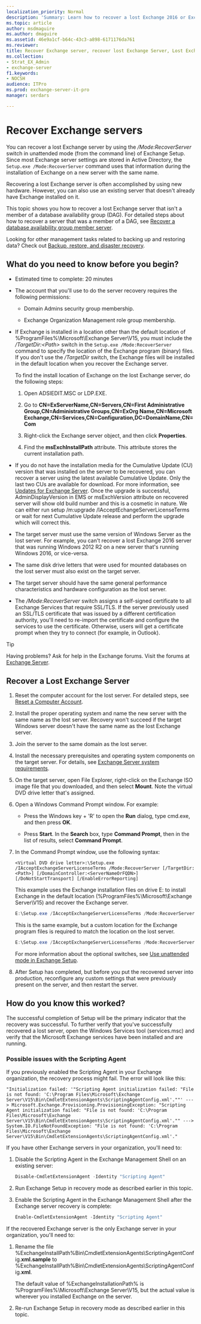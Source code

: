 ```yaml
---
localization_priority: Normal
description: 'Summary: Learn how to recover a lost Exchange 2016 or Exchange 2019 server.'
ms.topic: article
author: msdmaguire
ms.author: dmaguire
ms.assetid: 46e9a1cf-b64c-43c3-a898-6171176da761
ms.reviewer:
title: Recover Exchange server, recover lost Exchange Server, Lost Exchange Server recovery
ms.collection:
- Strat_EX_Admin
- exchange-server
f1.keywords:
- NOCSH
audience: ITPro
ms.prod: exchange-server-it-pro
manager: serdars

---
```


# Recover Exchange servers

You can recover a lost Exchange server by using the _/Mode:RecoverServer_ switch in unattended mode (from the command line) of Exchange Setup. Since most Exchange server settings are stored in Active Directory, the `Setup.exe /Mode:RecoverServer` command uses that information during the installation of Exchange on a new server with the same name.

Recovering a lost Exchange server is often accomplished by using new hardware. However, you can also use an existing server that doesn't already have Exchange installed on it.

This topic shows you how to recover a lost Exchange server that isn't a member of a database availability group (DAG). For detailed steps about how to recover a server that was a member of a DAG, see [Recover a database availability group member server](recover-dag-member-servers.md).

Looking for other management tasks related to backing up and restoring data? Check out [Backup, restore, and disaster recovery](disaster-recovery.md).

## What do you need to know before you begin?

- Estimated time to complete: 20 minutes

- The account that you'll use to do the server recovery requires the following permissions:

   - Domain Admins security group membership.

   - Exchange Organization Management role group membership.

- If Exchange is installed in a location other than the default location of %ProgramFiles%\Microsoft\Exchange Server\V15, you must include the _/TargetDir:\<Path\>_ switch in the `Setup.exe /Mode:RecoverServer` command to specify the location of the Exchange program (binary) files. If you don't use the _/TargetDir_ switch, the Exchange files will be installed in the default location when you recover the Exchange server.

   To find the install location of Exchange on the lost Exchange server, do the following steps:

   1. Open ADSIEDIT.MSC or LDP.EXE.

   2. Go to **CN=ExServerName,CN=Servers,CN=First Administrative Group,CN=Administrative Groups,CN=ExOrg Name,CN=Microsoft Exchange,CN=Services,CN=Configuration,DC=DomainName,CN=Com**

   3. Right-click the Exchange server object, and then click **Properties**.

   4. Find the **msExchInstallPath** attribute. This attribute stores the current installation path.

- If you do not have the installation media for the Cumulative Update (CU) version that was installed on the server to be recovered, you can recover a server using the latest available Cumulative Update. Only the last two CUs are available for download. For more information, see [Updates for Exchange Server](../../new-features/updates.md). 
Once the upgrade is successful, AdminDisplayVersion in EMS or msExchVersion attribute on recovered server will show old build number and this is a cosmetic in nature. We can either run setup /m:upgrade /IAcceptEchangeServerLicenseTerms  or wait for next Cumulative Update release and perform the upgrade which will correct this.

- The target server must use the same version of Windows Server as the lost server. For example, you can't recover a lost Exchange 2016 server that was running Windows 2012 R2 on a new server that's running Windows 2016, or vice-versa.

- The same disk drive letters that were used for mounted databases on the lost server must also exist on the target server.

- The target server should have the same general performance characteristics and hardware configuration as the lost server.

- The _/Mode:RecoverServer_ switch assigns a self-signed certificate to all Exchange Services that require SSL/TLS. If the server previously used an SSL/TLS certificate that was issued by a different certification authority, you'll need to re-import the certificate and configure the services to use the certificate. Otherwise, users will get a certificate prompt when they try to connect (for example, in Outlook).

> [!TIP]
> Having problems? Ask for help in the Exchange forums. Visit the forums at [Exchange Server](https://social.technet.microsoft.com/forums/office/home?category=exchangeserver).

## Recover a Lost Exchange Server

1. Reset the computer account for the lost server. For detailed steps, see [Reset a Computer Account](https://docs.microsoft.com/previous-versions/windows/it-pro/windows-server-2008-R2-and-2008/cc753596(v=ws.11)).

2. Install the proper operating system and name the new server with the same name as the lost server. Recovery won't succeed if the target Windows server doesn't have the same name as the lost Exchange server.

3. Join the server to the same domain as the lost server.

4. Install the necessary prerequisites and operating system components on the target server. For details, see [Exchange Server system requirements](../../plan-and-deploy/prerequisites.md).

5. On the target server, open File Explorer, right-click on the Exchange ISO image file that you downloaded, and then select **Mount**. Note the virtual DVD drive letter that's assigned.

6. Open a Windows Command Prompt window. For example:

    - Press the Windows key + 'R' to open the **Run** dialog, type cmd.exe, and then press **OK**.

    - Press **Start**. In the **Search** box, type **Command Prompt**, then in the list of results, select **Command Prompt**.

7. In the Command Prompt window, use the following syntax:

    ```console
    <Virtual DVD drive letter>:\Setup.exe /IAcceptExchangeServerLicenseTerms /Mode:RecoverServer [/TargetDir:<Path>] [/DomainController:<ServerNameOrFQDN>] [/DoNotStartTransport] [/EnableErrorReporting]
    ```

    This example uses the Exchange installation files on drive E: to install Exchange in the default location (%ProgramFiles%\Microsoft\Exchange Server\V15) and recover the Exchange server.

    ```powershell
    E:\Setup.exe /IAcceptExchangeServerLicenseTerms /Mode:RecoverServer
    ```

    This is the same example, but a custom location for the Exchange program files is required to match the location on the lost server.

    ```powershell
    E:\Setup.exe /IAcceptExchangeServerLicenseTerms /Mode:RecoverServer /TargetDir:"D:\Program Files\Exchange"
    ```

    For more information about the optional switches, see [Use unattended mode in Exchange Setup](../../plan-and-deploy/deploy-new-installations/unattended-installs.md).

8. After Setup has completed, but before you put the recovered server into production, reconfigure any custom settings that were previously present on the server, and then restart the server.

## How do you know this worked?

The successful completion of Setup will be the primary indicator that the recovery was successful. To further verify that you've successfully recovered a lost server, open the Windows Services tool (services.msc) and verify that the Microsoft Exchange services have been installed and are running.

### Possible issues with the Scripting Agent

If you previously enabled the Scripting Agent in your Exchange organization, the recovery process might fail. The error will look like this:

```console
"Initialization failed: '"Scripting Agent initialization failed: "File is not found: 'C:\Program Files\Microsoft\Exchange Server\V15\Bin\CmdletExtensionAgents\ScriptingAgentConfig.xml'.""' ---> Microsoft.Exchange.Provisioning.ProvisioningException: "Scripting Agent initialization failed: "File is not found: 'C:\Program Files\Microsoft\Exchange Server\V15\Bin\CmdletExtensionAgents\ScriptingAgentConfig.xml'."" ---> System.IO.FileNotFoundException: "File is not found: 'C:\Program Files\Microsoft\Exchange Server\V15\Bin\CmdletExtensionAgents\ScriptingAgentConfig.xml'."
```

If you have other Exchange servers in your organization, you'll need to:

1. Disable the Scripting Agent in the Exchange Management Shell on an existing server:

    ```powershell
    Disable-CmdletExtensionAgent -Identity "Scripting Agent"
    ```

2. Run Exchange Setup in recovery mode as described earlier in this topic.

3. Enable the Scripting Agent in the Exchange Management Shell after the Exchange server recovery is complete:

    ```powershell
    Enable-CmdletExtensionAgent -Identity "Scripting Agent"
    ```

If the recovered Exchange server is the only Exchange server in your organization, you'll need to:

1. Rename the file %ExchangeInstallPath%Bin\CmdletExtensionAgents\ScriptingAgentConfig.**xml.sample** to %ExchangeInstallPath%Bin\CmdletExtensionAgents\ScriptingAgentConfig.**xml**.

    The default value of %ExchangeInstallationPath% is %ProgramFiles%\Microsoft\Exchange Server\V15\, but the actual value is wherever you installed Exchange on the server.

2. Re-run Exchange Setup in recovery mode as described earlier in this topic.
